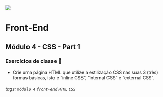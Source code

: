 ![](https://portal.alphaedtech.org.br/images/edtech/logo-edtech.webp)
# Front-End 
## Módulo 4 - CSS - Part 1
### Exercícios de classe 🏫

* Crie uma página HTML que utilize a estilização CSS nas suas 3 (três) formas básicas, isto é “inline CSS”, “internal CSS” e “external CSS”. 

###### tags: `módulo 4` `front-end` `HTML` `CSS`